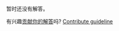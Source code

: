 
暂时还没有解答。

有兴趣[贡献你的解答](https://github.com/BFEdev/BFE.dev-solutions/blob/main/problem/create-an-interval_zh.md)吗? [Contribute guideline](https://github.com/BFEdev/BFE.dev-solutions#how-to-contribute)
